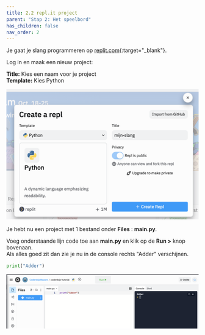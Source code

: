 ```yaml
---
title: 2.2 repl.it project
parent: "Stap 2: Het speelbord"
has_children: false
nav_order: 2
---
```


Je gaat je slang programmeren op [replit.com](https://replit.com/login){:target="_blank"}.   

Log in en maak een nieuw project:  

__Title:__ Kies een naam voor je project  
__Template:__ Kies Python

![replit-project](/assets/images/02/replit-create-project.png)

Je hebt nu een project met 1 bestand onder __Files__ : __main.py__.  

Voeg onderstaande lijn code toe aan __main.py__ en klik op de __Run >__ knop bovenaan.  
Als alles goed zit dan zie je nu in de console rechts "Adder" verschijnen.  
```python
print("Adder")
```

![replit-project](/assets/images/02/replit-test.png)

